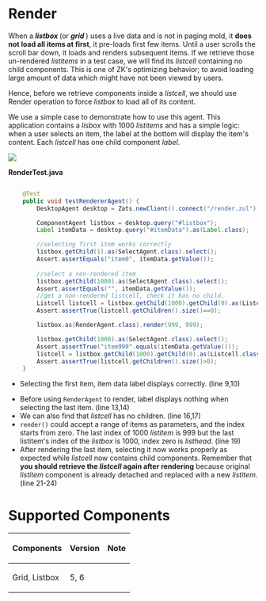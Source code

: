 
# Render

When a <b>*listbox* </b> (or <b> *grid* </b>) uses a live data and is
not in paging mold, it **does not load all items at first**, it
pre-loads first few items. Until a user scrolls the scroll bar down, it
loads and renders subsequent items. If we retrieve those un-rendered
*listitems* in a test case, we will find its *listcell* containing no
child components. This is one of ZK's optimizing behavior; to avoid
loading large amount of data which might have not been viewed by users.

Hence, before we retrieve components inside a *listcell*, we should use
Render operation to force *listbox* to load all of its content.

We use a simple case to demonstrate how to use this agent. This
application contains a *lisbox* with 1000 *listitems* and has a simple
logic: when a user selects an item, the label at the bottom will display
the item's content. Each *listcell* has one child component *label*.

![](images/Smalltalk-mimic-render.png")

**RenderTest.java**

``` java

    @Test
    public void testRendererAgent() {
        DesktopAgent desktop = Zats.newClient().connect("/render.zul");

        ComponentAgent listbox = desktop.query("#listbox");
        Label itemData = desktop.query("#itemData").as(Label.class);

        //selecting first item works correctly 
        listbox.getChild(1).as(SelectAgent.class).select();
        Assert.assertEquals("item0", itemData.getValue());
        
        //select a non-rendered item
        listbox.getChild(1000).as(SelectAgent.class).select();
        Assert.assertEquals("", itemData.getValue());
        //get a non-rendered listcell, check it has no child.
        Listcell listcell = listbox.getChild(1000).getChild(0).as(Listcell.class);
        Assert.assertTrue(listcell.getChildren().size()==0);

        listbox.as(RenderAgent.class).render(999, 999);

        listbox.getChild(1000).as(SelectAgent.class).select();
        Assert.assertTrue("item999".equals(itemData.getValue()));
        listcell = listbox.getChild(1000).getChild(0).as(Listcell.class);
        Assert.assertTrue(listcell.getChildren().size()>0);
    }
```

- Selecting the first item, item data label displays correctly. (line
  9,10)

<!-- -->

- Before using `RenderAgent` to render, label displays nothing when
  selecting the last item. (line 13,14)
- We can also find that *listcell* has no children. (line 16,17)
- `render()` could accept a range of items as parameters, and the index
  starts from zero. The last index of 1000 *listitem* is 999 but the
  last listitem's index of the *listbox* is 1000, index zero is
  *listhead*. (line 19)
- After rendering the last item, selecting it now works properly as
  expected while *listcell* now contains child components. Remember that
  **you should retrieve the *listcell* again after rendering** because
  original *listitem* component is already detached and replaced with a
  new *listitem*. (line 21-24)

# Supported Components

<table>
<thead>
<tr class="header">
<th><center>
<p>Components</p>
</center></th>
<th><center>
<p>Version</p>
</center></th>
<th><center>
<p>Note</p>
</center></th>
</tr>
</thead>
<tbody>
<tr class="odd">
<td><p>Grid, Listbox</p></td>
<td><p>5, 6</p></td>
<td></td>
</tr>
</tbody>
</table>

 
